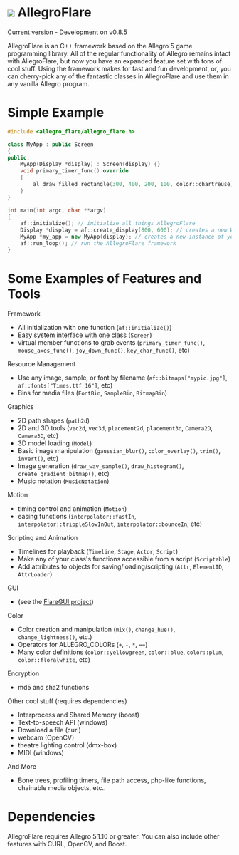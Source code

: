 ![](http://zeoxdesign.com/images/allegro_flare_logo-04.png) AllegroFlare
=============

Current version - Development on v0.8.5


AllegroFlare is an C++ framework based on the Allegro 5 game programming library.  All of the regular functionality of Allegro remains intact with AllegroFlare, but now you have an expanded feature set with tons of cool stuff.  Using the framework makes for fast and fun development, or, you can cherry-pick any of the fantastic classes in AllegroFlare and use them in any vanilla Allegro program.

Simple Example
============

```cpp
#include <allegro_flare/allegro_flare.h>

class MyApp : public Screen
{
public:
    MyApp(Display *display) : Screen(display) {}
    void primary_timer_func() override
    {
        al_draw_filled_rectangle(300, 400, 200, 100, color::chartreuse);
    }
}

int main(int argc, char **argv)
{
    af::initialize(); // initialize all things AllegroFlare
    Display *display = af::create_display(800, 600); // creates a new Window
    MyApp *my_app = new MyApp(display); // creates a new instance of your app
    af::run_loop(); // run the AllegroFlare framework
}
```


Some Examples of Features and Tools
============

Framework
- All initialization with one function (`af::initialize()`)
- Easy system interface with one class (`Screen`)
- virtual member functions to grab events (`primary_timer_func()`, `mouse_axes_func()`, `joy_down_func()`, `key_char_func()`, etc)

Resource Management
- Use any image, sample, or font by filename (`af::bitmaps["mypic.jpg"]`, `af::fonts["Times.ttf 16"]`, etc)
- Bins for media files (`FontBin`, `SampleBin`, `BitmapBin`)

Graphics
- 2D path shapes (`path2d`)
- 2D and 3D tools (`vec2d`, `vec3d`, `placement2d`, `placement3d`, `Camera2D`, `Camera3D`, etc)
- 3D model loading (`Model`)
- Basic image manipulation (`gaussian_blur()`, `color_overlay()`, `trim()`, `invert()`, etc)
- Image generation (`draw_wav_sample()`, `draw_histogram()`, `create_gradient_bitmap()`, etc)
- Music notation (`MusicNotation`)

Motion
- timing control and animation (`Motion`)
- easing functions (`interpolator::fastIn`, `interpolator::trippleSlowInOut`, `interpolator::bounceIn`, etc)

Scripting and Animation
- Timelines for playback (`Timeline`, `Stage`, `Actor`, `Script`)
- Make any of your class's functions accessible from a script (`Scriptable`)
- Add attributes to objects for saving/loading/scripting (`Attr`, `ElementID`, `AttrLoader`)

GUI
- (see the [FlareGUI project](https://github.com/MarkOates/flare_gui))

Color
- Color creation and manipulation (`mix()`, `change_hue()`, `change_lightness()`, etc.)
- Operators for ALLEGRO_COLORs (`+`, `-`, `*`, `==`)
- Many color definitions (`color::yellowgreen`, `color::blue`, `color::plum`, `color::floralwhite`, etc)

Encryption
- md5 and sha2 functions

Other cool stuff (requires dependencies)
- Interprocess and Shared Memory (boost)
- Text-to-speech API (windows)
- Download a file (curl)
- webcam (OpenCV)
- theatre lighting control (dmx-box)
- MIDI (windows)

And More
- Bone trees, profiling timers, file path access, php-like functions, chainable media objects, etc..

Dependencies
============

AllegroFlare requires Allegro 5.1.10 or greater.  You can also include other features with CURL, OpenCV, and Boost.
